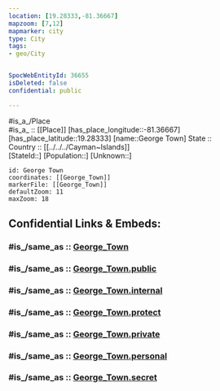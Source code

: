 ```yaml
---
location: [19.28333,-81.36667] 
mapzoom: [7,12] 
mapmarker: city 
type: City
tags:
- geo/City


SpocWebEntityId: 36655
isDeleted: false
confidential: public

---
```

#is_a_/Place  
#is_a_ :: [[Place]] 
[has_place_longitude::-81.36667] 
[has_place_latitude::19.28333] 
[name::George Town] 
State ::  
Country :: [[../../../Cayman~Islands]]  
[StateId::] 
[Population::] 
[Unknown::] 


```leaflet
id: George Town
coordinates: [[George_Town]] 
markerFile: [[George_Town]] 
defaultZoom: 11 
maxZoom: 18
```


## Confidential Links & Embeds: 

### #is_/same_as :: [George_Town](/_Standards/Earth/Continent/America~Caribbean/Cayman~Islands/City/George_Town.md) 

### #is_/same_as :: [George_Town.public](/_public/Earth/Continent/America~Caribbean/Cayman~Islands/City/George_Town.public.md) 

### #is_/same_as :: [George_Town.internal](/_internal/Earth/Continent/America~Caribbean/Cayman~Islands/City/George_Town.internal.md) 

### #is_/same_as :: [George_Town.protect](/_protect/Earth/Continent/America~Caribbean/Cayman~Islands/City/George_Town.protect.md) 

### #is_/same_as :: [George_Town.private](/_private/Earth/Continent/America~Caribbean/Cayman~Islands/City/George_Town.private.md) 

### #is_/same_as :: [George_Town.personal](/_personal/Earth/Continent/America~Caribbean/Cayman~Islands/City/George_Town.personal.md) 

### #is_/same_as :: [George_Town.secret](/_secret/Earth/Continent/America~Caribbean/Cayman~Islands/City/George_Town.secret.md)

